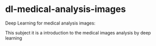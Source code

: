 # dl-medical-analysis-images
Deep Learning for medical analysis images:


This subject it is a introduction to the medical images analysis by deep learning
